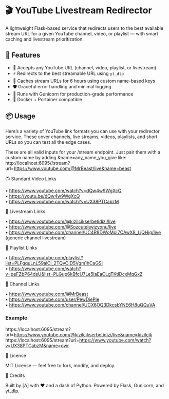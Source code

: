 # 🎬 YouTube Livestream Redirector

A lightweight Flask-based service that redirects users to the best available stream URL for a given YouTube channel, video, or playlist — with smart caching and livestream prioritization.

## 🚀 Features

- 🔗 Accepts any YouTube URL (channel, video, playlist, or livestream)
- ⚡ Redirects to the best streamable URL using `yt_dlp`
- 🧠 Caches stream URLs for 6 hours using custom name-based keys
- 🛡️ Graceful error handling and minimal logging
- 🐘 Runs with Gunicorn for production-grade performance
- 🐳 Docker + Portainer compatible

## 📦 Usage

Here’s a variety of YouTube link formats you can use with your redirector service. These cover channels, live
streams, videos, playlists, and short URLs so you can test all the edge cases.  

These are all valid inputs for your /stream endpoint. Just pair them with a custom name by adding &name=any_name_you_give like:
http://localhost:6095//stream?url=https://www.youtube.com/@MrBeast/live&name=beast  

📺 Standard Video Links

•  https://www.youtube.com/watch?v=dQw4w9WgXcQ  
•  https://youtu.be/dQw4w9WgXcQ  
•  https://www.youtube.com/watch?v=UX38PTCabzM  

🔴 Livestream Links

•  https://www.youtube.com/@kizilcikserbetidizi/live  
•  https://www.youtube.com/@Sozcutelevizyonu/live  
•  https://www.youtube.com/channel/UC4R8DWoMoI7CAwX8_LjQHig/live (generic channel livestream)  

📃 Playlist Links

•  https://www.youtube.com/playlist?list=PLFgquLnL59alCl_2TQvOiD5Vgm1hCaGSI  
•  https://www.youtube.com/watch?v=peFZbP64dsU&list=PLGup6kBfcU7Le5laEaCLgTKtlDcxMqGxZ  

👤 Channel Links

•  https://www.youtube.com/@MrBeast  
•  https://www.youtube.com/user/PewDiePie  
•  https://www.youtube.com/channel/UCX6OQ3DkcsbYNE6H8uQQuVA  


### Example

https://localhost:6095/stream?url=https://www.youtube.com/@kizilcikserbetidizi/live&name=kizilcik  
https://localhost:6095/stream?url=https://www.youtube.com/watch?v=UX38PTCabzM&name=owr

📜 License

MIT License — feel free to fork, modify, and deploy.

💬 Credits

Built by [A] with ❤️ and a dash of Python. Powered by Flask, Gunicorn, and yt_dlp.
